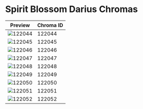 # Spirit Blossom Darius Chromas

| Preview | Chroma ID |
|---------|-----------|
| ![122044](https://raw.communitydragon.org/latest/plugins/rcp-be-lol-game-data/global/default/v1/champion-chroma-images/122/122044.png) | 122044 |
| ![122045](https://raw.communitydragon.org/latest/plugins/rcp-be-lol-game-data/global/default/v1/champion-chroma-images/122/122045.png) | 122045 |
| ![122046](https://raw.communitydragon.org/latest/plugins/rcp-be-lol-game-data/global/default/v1/champion-chroma-images/122/122046.png) | 122046 |
| ![122047](https://raw.communitydragon.org/latest/plugins/rcp-be-lol-game-data/global/default/v1/champion-chroma-images/122/122047.png) | 122047 |
| ![122048](https://raw.communitydragon.org/latest/plugins/rcp-be-lol-game-data/global/default/v1/champion-chroma-images/122/122048.png) | 122048 |
| ![122049](https://raw.communitydragon.org/latest/plugins/rcp-be-lol-game-data/global/default/v1/champion-chroma-images/122/122049.png) | 122049 |
| ![122050](https://raw.communitydragon.org/latest/plugins/rcp-be-lol-game-data/global/default/v1/champion-chroma-images/122/122050.png) | 122050 |
| ![122051](https://raw.communitydragon.org/latest/plugins/rcp-be-lol-game-data/global/default/v1/champion-chroma-images/122/122051.png) | 122051 |
| ![122052](https://raw.communitydragon.org/latest/plugins/rcp-be-lol-game-data/global/default/v1/champion-chroma-images/122/122052.png) | 122052 |